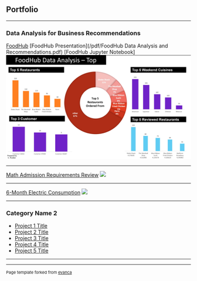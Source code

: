 ## Portfolio

---

### Data Analysis for Business Recommendations 

[FoodHub](/food_hub.md)
[FoodHub Presentation](/pdf/FoodHub Data Analysis and Recommendations.pdf)
[FoodHub Jupyter Notebook]
<img src="images/Title Page.jpg?raw=true"/>

---
[Math Admission Requirements Review](/pdf/sample_presentation.pdf)
<img src="images/dummy_thumbnail.jpg?raw=true"/>

---
[6-Month Electric Consumption](http://example.com/)
<img src="images/dummy_thumbnail.jpg?raw=true"/>

---

### Category Name 2

- [Project 1 Title](http://example.com/)
- [Project 2 Title](http://example.com/)
- [Project 3 Title](http://example.com/)
- [Project 4 Title](http://example.com/)
- [Project 5 Title](http://example.com/)

---




---
<p style="font-size:11px">Page template forked from <a href="https://github.com/evanca/quick-portfolio">evanca</a></p>
<!-- Remove above link if you don't want to attibute -->
